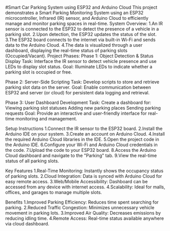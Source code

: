 #Smart Car Parking System using ESP32 and Arduino Cloud
This project demonstrates a Smart Parking Monitoring System using an ESP32 microcontroller, Infrared (IR) sensor, and Arduino Cloud to efficiently manage and monitor parking spaces in real-time.
 System Overview:
1.An IR sensor is connected to the ESP32 to detect the presence of a vehicle in a parking slot.
2.Upon detection, the ESP32 updates the status of the slot.
3.The ESP32 board connects to the internet via built-in Wi-Fi and sends data to the Arduino Cloud.
4.The data is visualized through a user dashboard, displaying the real-time status of parking slots (Occupied/Vacant).
 Project Phases:
Phase 1: Object Detection & Status Display
Task: Interface the IR sensor to detect vehicle presence and use LEDs to display slot status.
Goal: Illuminate LEDs to indicate whether a parking slot is occupied or free.

Phase 2: Server-Side Scripting
Task: Develop scripts to store and retrieve parking slot data on the server.
Goal: Enable communication between ESP32 and server (or cloud) for persistent data logging and retrieval.

Phase 3: User Dashboard Development
Task: Create a dashboard for:
Viewing parking slot statuses
Adding new parking places
Sending parking requests
Goal: Provide an interactive and user-friendly interface for real-time monitoring and management.

Setup Instructions
1.Connect the IR sensor to the ESP32 board.
2.Install the Arduino IDE on your system.
3.Create an account on Arduino Cloud.
4.Install the required Arduino Cloud libraries in the IDE.
5.Open the project code in the Arduino IDE.
6.Configure your Wi-Fi and Arduino Cloud credentials in the code.
7.Upload the code to your ESP32 board.
8.Access the Arduino Cloud dashboard and navigate to the "Parking" tab.
9.View the real-time status of all parking slots.

Key Features
1.Real-Time Monitoring: Instantly shows the occupancy status of parking slots.
2.Cloud Integration: Data is synced with Arduino Cloud for easy remote access.
3.Web/Mobile Accessibility: Dashboard can be accessed from any device with internet access.
4.Scalability: Ideal for malls, offices, and garages to manage multiple slots.

Benefits
1.Improved Parking Efficiency: Reduces time spent searching for parking.
2.Reduced Traffic Congestion: Minimizes unnecessary vehicle movement in parking lots.
3.Improved Air Quality: Decreases emissions by reducing idling time.
4.Remote Access: Real-time status available anywhere via cloud dashboard.
